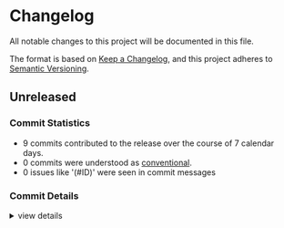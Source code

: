 # Changelog

All notable changes to this project will be documented in this file.

The format is based on [Keep a Changelog](https://keepachangelog.com/en/1.0.0/),
and this project adheres to [Semantic Versioning](https://semver.org/spec/v2.0.0.html).

## Unreleased

### Commit Statistics

<csr-read-only-do-not-edit/>

 - 9 commits contributed to the release over the course of 7 calendar days.
 - 0 commits were understood as [conventional](https://www.conventionalcommits.org).
 - 0 issues like '(#ID)' were seen in commit messages

### Commit Details

<csr-read-only-do-not-edit/>

<details><summary>view details</summary>

 * **Uncategorized**
    - Changelog update ([`2428bd3`](https://github.com/Jasper-J-R/DreamLighters/commit/2428bd377c001a070cd87f994c33501c6f08ce56))
    - Changelog update ([`65ed17a`](https://github.com/Jasper-J-R/DreamLighters/commit/65ed17aaa6b53a10a2b6b5a53a68d5ee529b0f12))
    - Changelog update ([`f79d1f6`](https://github.com/Jasper-J-R/DreamLighters/commit/f79d1f65c57049608cfb309697a57ec7ca3f8120))
    - Crate fix ([`fd46ec5`](https://github.com/Jasper-J-R/DreamLighters/commit/fd46ec56e5a3d51e1c159337b741263bc114611d))
    - Fix shader ([`ef1a07e`](https://github.com/Jasper-J-R/DreamLighters/commit/ef1a07e4b445092cf192569ebdf42226a54c3452))
    - Merge fixes ([`b19a364`](https://github.com/Jasper-J-R/DreamLighters/commit/b19a364a6c8fc3115229b2f2cccd616580ea81bc))
    - Migration changes ([`d7f0625`](https://github.com/Jasper-J-R/DreamLighters/commit/d7f062523f9b5a99b66b01a558c58d97f0b27c24))
    - Shader opt ([`523b3f4`](https://github.com/Jasper-J-R/DreamLighters/commit/523b3f4becc9367631363ce4fe8f81249530973c))
    - Workspace prep ([`c56a2ba`](https://github.com/Jasper-J-R/DreamLighters/commit/c56a2bad76a16f31195fcd27f12f7bced2189479))
</details>

